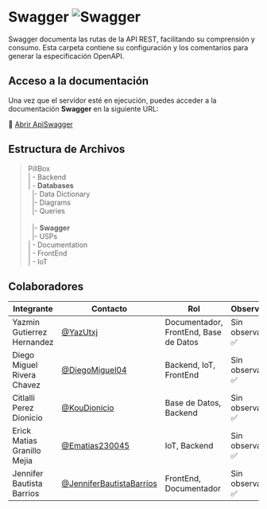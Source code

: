 # Swagger ![Swagger](https://img.shields.io/badge/Swagger-85EA2D?style=for-the-badge&logo=swagger&logoColor=black)
Swagger documenta las rutas de la API REST, facilitando su comprensión y consumo.
Esta carpeta contiene su configuración y los comentarios para generar la especificación OpenAPI.
## Acceso a la documentación
Una vez que el servidor esté en ejecución, puedes acceder a la documentación **Swagger** en la siguiente URL:  

🔗 [Abrir  ApiSwagger](http://localhost:PUERTO/api-docs)


## Estructura de Archivos

>PillBox<br>
>| - Backend <br>
>| - **Databases**<br>
>&nbsp;&nbsp;|- Data Dictionary<br>
>&nbsp;&nbsp;|- Diagrams<br>
>&nbsp;&nbsp;|- Queries<br>  
>&nbsp;&nbsp;|- **Swagger**<br>
>&nbsp;&nbsp;|- USPs<br>
>| - Documentation<br>
>| - FrontEnd<br>
>| - IoT


## Colaboradores  

|Integrante|Contacto|Rol|Observaciones|
|------------|--------|---|---|
|Yazmin Gutierrez Hernandez|[@YazUtxj](https://github.com/YazUtxj)|Documentador, FrontEnd, Base de Datos|Sin observaciones ✅|
|Diego Miguel Rivera Chavez|[@DiegoMiguel04](https://github.com/DiegoMiguel04)|Backend, IoT, FrontEnd|Sin observaciones ✅|
|Citlalli Perez Dionicio |[@KouDionicio](https://github.com/KouDionicio)|Base de Datos, Backend|Sin observaciones ✅|
|Erick Matias Granillo Mejia|[@Ematias230045](https://github.com/Ematias230045)|IoT, Backend|Sin observaciones ✅|
|Jennifer Bautista Barrios|[@JenniferBautistaBarrios](https://github.com/JenniferBautistaBarrios)|FrontEnd, Documentador|Sin observaciones ✅|
